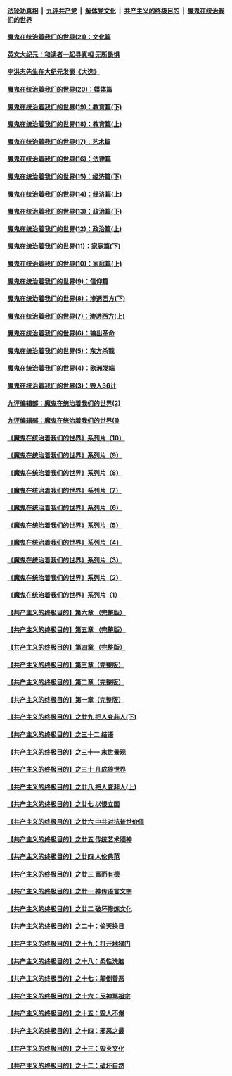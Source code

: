 

####  [法轮功真相](../../../../basic/blob/master/README.md?t=11281402) &nbsp;|&nbsp; [九评共产党](../../../../9ping.md/blob/master/README.md?t=11281402) &nbsp;|&nbsp; [解体党文化](../../../../jtdwh.md/blob/master/README.md?t=11281402)  &nbsp;|&nbsp; [共产主义的终极目的](../../../../gczydzjmd.md/blob/master/README.md?t=11281402) &nbsp;|&nbsp; [魔鬼在统治我们的世界](../../../../mgztzwmdsj.md/blob/master/README.md?t=11281402) 

#### [魔鬼在统治着我们的世界(21)：文化篇](../pages/nsc422/n10597706.md?t=11281402) 

#### [英文大纪元：和读者一起寻真相 无所畏惧](../pages/nsc422/n12542027.md?t=11281402) 

#### [李洪志先生在大纪元发表《大选》](../pages/nsc422/n12534746.md?t=11281402) 

#### [魔鬼在统治着我们的世界(20)：媒体篇](../pages/nsc422/n10586579.md?t=11281402) 

#### [魔鬼在统治着我们的世界(19)：教育篇(下)](../pages/nsc422/n10564808.md?t=11281402) 

#### [魔鬼在统治着我们的世界(18)：教育篇(上)](../pages/nsc422/n10526970.md?t=11281402) 

#### [魔鬼在统治着我们的世界(17)：艺术篇](../pages/nsc422/n10499093.md?t=11281402) 

#### [魔鬼在统治着我们的世界(16)：法律篇](../pages/nsc422/n10485969.md?t=11281402) 

#### [魔鬼在统治着我们的世界(15)：经济篇(下)](../pages/nsc422/n10469975.md?t=11281402) 

#### [魔鬼在统治着我们的世界(14)：经济篇(上)](../pages/nsc422/n10457370.md?t=11281402) 

#### [魔鬼在统治着我们的世界(13)：政治篇(下)](../pages/nsc422/n10448270.md?t=11281402) 

#### [魔鬼在统治着我们的世界(12)：政治篇(上)](../pages/nsc422/n10444576.md?t=11281402) 

#### [魔鬼在统治着我们的世界(11)：家庭篇(下)](../pages/nsc422/n10440961.md?t=11281402) 

#### [魔鬼在统治着我们的世界(10)：家庭篇(上)](../pages/nsc422/n10435448.md?t=11281402) 

#### [魔鬼在统治着我们的世界(9)：信仰篇](../pages/nsc422/n10432159.md?t=11281402) 

#### [魔鬼在统治着我们的世界(8)：渗透西方(下)](../pages/nsc422/n10429603.md?t=11281402) 

#### [魔鬼在统治着我们的世界(7)：渗透西方(上)](../pages/nsc422/n10426013.md?t=11281402) 

#### [魔鬼在统治着我们的世界(6)：输出革命](../pages/nsc422/n10421536.md?t=11281402) 

#### [魔鬼在统治着我们的世界(5)：东方杀戮](../pages/nsc422/n10417707.md?t=11281402) 

#### [魔鬼在统治着我们的世界(4)：欧洲发端](../pages/nsc422/n10414890.md?t=11281402) 

#### [魔鬼在统治着我们的世界(3)：毁人36计](../pages/nsc422/n10411583.md?t=11281402) 

#### [九评编辑部：魔鬼在统治着我们的世界(2)](../pages/nsc422/n10410036.md?t=11281402) 

#### [九评编辑部：魔鬼在统治着我们的世界(1)](../pages/nsc422/n10406825.md?t=11281402) 

#### [《魔鬼在统治着我们的世界》系列片（10）](../pages/nsc422/n12292670.md?t=11281402) 

#### [《魔鬼在统治着我们的世界》系列片（9）](../pages/nsc422/n12290859.md?t=11281402) 

#### [《魔鬼在统治着我们的世界》系列片（8）](../pages/nsc422/n12287445.md?t=11281402) 

#### [《魔鬼在统治着我们的世界》系列片（7）](../pages/nsc422/n12283425.md?t=11281402) 

#### [《魔鬼在统治着我们的世界》系列片（6）](../pages/nsc422/n12282314.md?t=11281402) 

#### [《魔鬼在统治着我们的世界》系列片（5）](../pages/nsc422/n12281419.md?t=11281402) 

#### [《魔鬼在统治着我们的世界》系列片（4）](../pages/nsc422/n12274024.md?t=11281402) 

#### [《魔鬼在统治着我们的世界》系列片（3）](../pages/nsc422/n12271322.md?t=11281402) 

#### [《魔鬼在统治着我们的世界》系列片（2）](../pages/nsc422/n12269049.md?t=11281402) 

#### [《魔鬼在统治着我们的世界》系列片（1）](../pages/nsc422/n12267575.md?t=11281402) 

#### [【共产主义的终极目的】第六章 （完整版）](../pages/nsc422/n11428913.md?t=11281402) 

#### [【共产主义的终极目的】第五章 （完整版）](../pages/nsc422/n11428912.md?t=11281402) 

#### [【共产主义的终极目的】第四章 （完整版）](../pages/nsc422/n11428907.md?t=11281402) 

#### [【共产主义的终极目的】第三章（完整版）](../pages/nsc422/n11428848.md?t=11281402) 

#### [【共产主义的终极目的】第二章（完整版）](../pages/nsc422/n11428831.md?t=11281402) 

#### [【共产主义的终极目的】第一章（完整版）](../pages/nsc422/n11417651.md?t=11281402) 

#### [【共产主义的终极目的】之廿九 把人变非人(下)](../pages/nsc422/n11344140.md?t=11281402) 

#### [【共产主义的终极目的】之三十二 结语](../pages/nsc422/n11360535.md?t=11281402) 

#### [【共产主义的终极目的】之三十一 末世景观](../pages/nsc422/n11351129.md?t=11281402) 

#### [【共产主义的终极目的】之三十 几成狼世界](../pages/nsc422/n11348280.md?t=11281402) 

#### [【共产主义的终极目的】之廿八 把人变非人(上)](../pages/nsc422/n11340492.md?t=11281402) 

#### [【共产主义的终极目的】之廿七 以恨立国](../pages/nsc422/n11336944.md?t=11281402) 

#### [【共产主义的终极目的】之廿六 中共对抗普世价值](../pages/nsc422/n11324785.md?t=11281402) 

#### [【共产主义的终极目的】之廿五 传统艺术颂神](../pages/nsc422/n11296396.md?t=11281402) 

#### [【共产主义的终极目的】之廿四 人伦典范](../pages/nsc422/n11296397.md?t=11281402) 

#### [【共产主义的终极目的】之廿三 富而有德](../pages/nsc422/n11283598.md?t=11281402) 

#### [【共产主义的终极目的】之廿一 神传语言文字](../pages/nsc422/n11263265.md?t=11281402) 

#### [【共产主义的终极目的】之廿二 破坏修炼文化](../pages/nsc422/n11245728.md?t=11281402) 

#### [【共产主义的终极目的】之二十：偷天换日](../pages/nsc422/n11238846.md?t=11281402) 

#### [【共产主义的终极目的】之十九：打开地狱门](../pages/nsc422/n11206376.md?t=11281402) 

#### [【共产主义的终极目的】之十八：柔性洗脑](../pages/nsc422/n11199994.md?t=11281402) 

#### [【共产主义的终极目的】之十七：颠倒善恶](../pages/nsc422/n11179782.md?t=11281402) 

#### [【共产主义的终极目的】之十六：反神骂祖宗](../pages/nsc422/n11166798.md?t=11281402) 

#### [【共产主义的终极目的】之十五：毁人不倦](../pages/nsc422/n11166792.md?t=11281402) 

#### [【共产主义的终极目的】之十四：邪恶之最](../pages/nsc422/n11150249.md?t=11281402) 

#### [【共产主义的终极目的】之十三：毁灭文化](../pages/nsc422/n11135227.md?t=11281402) 

#### [【共产主义的终极目的】之十二：破坏自然](../pages/nsc422/n11135214.md?t=11281402) 

